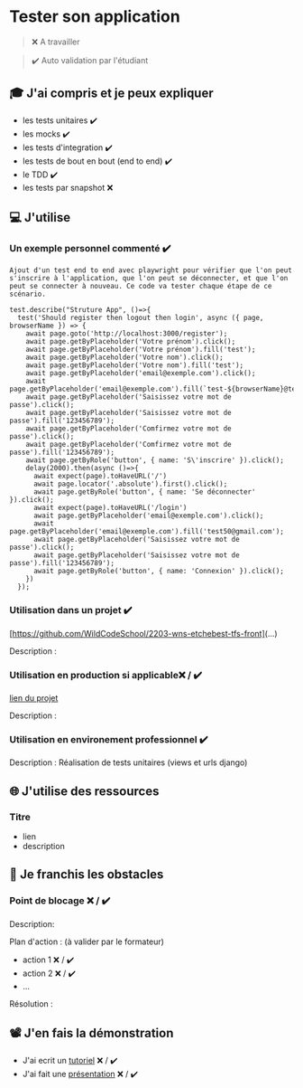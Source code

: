 # Tester son application

> ❌ A travailler

> ✔️ Auto validation par l'étudiant

## 🎓 J'ai compris et je peux expliquer

- les tests unitaires ✔️
- les mocks  ✔️
- les tests d'integration  ✔️
- les tests de bout en bout (end to end)  ✔️
- le TDD  ✔️
- les tests par snapshot ❌ 

## 💻 J'utilise

### Un exemple personnel commenté  ✔️

```
Ajout d'un test end to end avec playwright pour vérifier que l'on peut s'inscrire à l'application, que l'on peut se déconnecter, et que l'on peut se connecter à nouveau. Ce code va tester chaque étape de ce scénario.

test.describe("Struture App", ()=>{
  test('Should register then logout then login', async ({ page, browserName }) => {
    await page.goto('http://localhost:3000/register');
    await page.getByPlaceholder('Votre prénom').click();
    await page.getByPlaceholder('Votre prénom').fill('test');
    await page.getByPlaceholder('Votre nom').click();
    await page.getByPlaceholder('Votre nom').fill('test');
    await page.getByPlaceholder('email@exemple.com').click();
    await page.getByPlaceholder('email@exemple.com').fill(`test-${browserName}@test.com`);
    await page.getByPlaceholder('Saisissez votre mot de passe').click();
    await page.getByPlaceholder('Saisissez votre mot de passe').fill('123456789');
    await page.getByPlaceholder('Comfirmez votre mot de passe').click();
    await page.getByPlaceholder('Comfirmez votre mot de passe').fill('123456789');
    await page.getByRole('button', { name: 'S\'inscrire' }).click();
    delay(2000).then(async ()=>{
      await expect(page).toHaveURL('/')
      await page.locator('.absolute').first().click();
      await page.getByRole('button', { name: 'Se déconnecter' }).click();
      await expect(page).toHaveURL('/login')
      await page.getByPlaceholder('email@exemple.com').click();
      await page.getByPlaceholder('email@exemple.com').fill('test50@gmail.com');
      await page.getByPlaceholder('Saisissez votre mot de passe').click();
      await page.getByPlaceholder('Saisissez votre mot de passe').fill('123456789');
      await page.getByRole('button', { name: 'Connexion' }).click();
    })
  });

```

### Utilisation dans un projet  ✔️

[https://github.com/WildCodeSchool/2203-wns-etchebest-tfs-front](...)

Description : 

### Utilisation en production si applicable❌ / ✔️

[lien du projet](...)

Description :

### Utilisation en environement professionnel  ✔️

Description : Réalisation de tests unitaires (views et urls django)

## 🌐 J'utilise des ressources

### Titre

- lien
- description

## 🚧 Je franchis les obstacles

### Point de blocage ❌ / ✔️

Description:

Plan d'action : (à valider par le formateur)

- action 1 ❌ / ✔️
- action 2 ❌ / ✔️
- ...

Résolution :

## 📽️ J'en fais la démonstration

- J'ai ecrit un [tutoriel](...) ❌ / ✔️
- J'ai fait une [présentation](...) ❌ / ✔️
